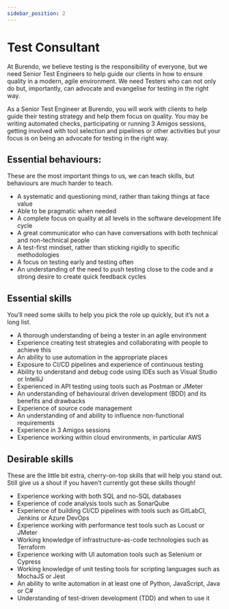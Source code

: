 ```yaml
---
sidebar_position: 2
---
```

# Test Consultant

At Burendo, we believe testing is the responsibility of everyone, but we need Senior Test Engineers to help guide our clients in how to ensure quality in a modern, agile environment. We need Testers who can not only do but, importantly, can advocate and evangelise for testing in the right way.

As a Senior Test Engineer at Burendo, you will work with clients to help guide their testing strategy and help them focus on quality. You may be writing automated checks, participating or running 3 Amigos sessions, getting involved with tool selection and pipelines or other activities but your focus is on being an advocate for testing in the right way.

## Essential behaviours:

These are the most important things to us, we can teach skills, but behaviours are much harder to teach.

- A systematic and questioning mind, rather than taking things at face value
- Able to be pragmatic when needed
- A complete focus on quality at all levels in the software development life cycle
- A great communicator who can have conversations with both technical and non-technical people
- A test-first mindset, rather than sticking rigidly to specific methodologies
- A focus on testing early and testing often
- An understanding of the need to push testing close to the code and a strong desire to create quick feedback cycles

## Essential skills

You’ll need some skills to help you pick the role up quickly, but it’s not a long list.

- A thorough understanding of being a tester in an agile environment
- Experience creating test strategies and collaborating with people to achieve this
- An ability to use automation in the appropriate places
- Exposure to CI/CD pipelines and experience of continuous testing
- Ability to understand and debug code using IDEs such as Visual Studio or IntelliJ
- Experienced in API testing using tools such as Postman or JMeter
- An understanding of behavioural driven development (BDD) and its benefits and drawbacks
- Experience of source code management
- An understanding of and ability to influence non-functional requirements
- Experience in 3 Amigos sessions
- Experience working within cloud environments, in particular AWS

## Desirable skills

These are the little bit extra, cherry-on-top skills that will help you stand out. Still give us a shout if you haven’t currently got these skills though!

- Experience working with both SQL and no-SQL databases
- Experience of code analysis tools such as SonarQube
- Experience of building CI/CD pipelines with tools such as GitLabCI, Jenkins or Azure DevOps
- Experience working with performance test tools such as Locust or JMeter
- Working knowledge of infrastructure-as-code technologies such as Terraform
- Experience working with UI automation tools such as Selenium or Cypress
- Working knowledge of unit testing tools for scripting languages such as MochaJS or Jest
- An ability to write automation in at least one of Python, JavaScript, Java or C#
- Understanding of test-driven development (TDD) and when to use it
